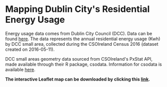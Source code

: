 # Mapping Dublin City's Residential Energy Usage

Energy usage data comes from Dublin City Council (DCC). Data can be found [here](https://data.smartdublin.ie/dataset/dcc-residential-energy-per-each-small-area). The data represents the annual residential energy usage (Kwh) by DCC small area, collected during the CSOIreland Census 2016 (dataset created on 2016-05-11).

DCC small areas geometry data sourced from CSOIreland's PxStat API, made available through their R package, csodata. Information for csodata is available [here](https://github.com/CSOIreland/csodata).

**The interactive Leaflet map can be downloaded by clicking this [link](https://drive.google.com/uc?export=download&id=114dBQwdT4iny-41dTFf6bjvAme1k0X7_).**
